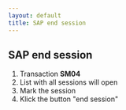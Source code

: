 ```yaml
---
layout: default
title: SAP end session
---
```


## SAP end session

1. Transaction **SM04**
2. List with all sessions will open
3. Mark the session
4. Klick the button "end session"
